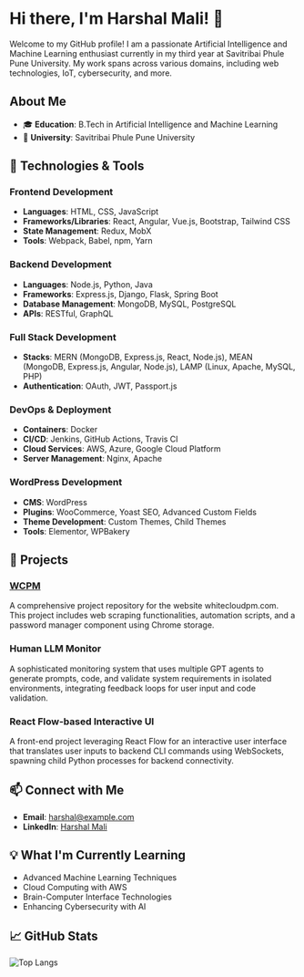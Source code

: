 
# Hi there, I'm Harshal Mali! 👋


Welcome to my GitHub profile! I am a passionate Artificial Intelligence and Machine Learning enthusiast currently in my third year at Savitribai Phule Pune University. My work spans across various domains, including web technologies, IoT, cybersecurity, and more.

## About Me

- 🎓 **Education**: B.Tech in Artificial Intelligence and Machine Learning
- 🏫 **University**: Savitribai Phule Pune University

## 🔧 Technologies & Tools

### Frontend Development
- **Languages**: HTML, CSS, JavaScript
- **Frameworks/Libraries**: React, Angular, Vue.js, Bootstrap, Tailwind CSS
- **State Management**: Redux, MobX
- **Tools**: Webpack, Babel, npm, Yarn

### Backend Development
- **Languages**: Node.js, Python, Java
- **Frameworks**: Express.js, Django, Flask, Spring Boot
- **Database Management**: MongoDB, MySQL, PostgreSQL
- **APIs**: RESTful, GraphQL

### Full Stack Development
- **Stacks**: MERN (MongoDB, Express.js, React, Node.js), MEAN (MongoDB, Express.js, Angular, Node.js), LAMP (Linux, Apache, MySQL, PHP)
- **Authentication**: OAuth, JWT, Passport.js

### DevOps & Deployment
- **Containers**: Docker
- **CI/CD**: Jenkins, GitHub Actions, Travis CI
- **Cloud Services**: AWS, Azure, Google Cloud Platform
- **Server Management**: Nginx, Apache

### WordPress Development
- **CMS**: WordPress
- **Plugins**: WooCommerce, Yoast SEO, Advanced Custom Fields
- **Theme Development**: Custom Themes, Child Themes
- **Tools**: Elementor, WPBakery

## 🚀 Projects

### [WCPM](https://github.com/harshalmali5/WCPM)
A comprehensive project repository for the website whitecloudpm.com. This project includes web scraping functionalities, automation scripts, and a password manager component using Chrome storage.

### Human LLM Monitor 
A sophisticated monitoring system that uses multiple GPT agents to generate prompts, code, and validate system requirements in isolated environments, integrating feedback loops for user input and code validation.

### React Flow-based Interactive UI
A front-end project leveraging React Flow for an interactive user interface that translates user inputs to backend CLI commands using WebSockets, spawning child Python processes for backend connectivity.

## 📫 Connect with Me

- **Email**: [harshal@example.com](mailto:harshalmali527@gmail.com)
- **LinkedIn**: [Harshal Mali](https://www.linkedin.com/in/harshal-mali/)

## 💡 What I'm Currently Learning

- Advanced Machine Learning Techniques
- Cloud Computing with AWS
- Brain-Computer Interface Technologies
- Enhancing Cybersecurity with AI

## 📈 GitHub Stats



![Top Langs](https://github-readme-stats.vercel.app/api/top-langs/?username=harshalmali5&layout=compact&theme=radical)

